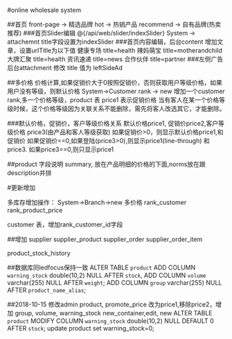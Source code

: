 #online wholesale system

##首页
front-page -> 精选品牌
hot -> 热销产品
recommend -> 自有品牌(热卖推荐)
###首页Slider编辑
@{/api/web/slider/indexSlider} System -> attachemnt title字段设置为indexSlider
###首页内容编辑，后台content 增加文章，设置urlTitle为以下值
健康专场  title=health
辣妈萌宝  title=motherandchild
大牌汇聚  title=health
 资讯速递  title=news
合作伙伴  title=partner
###左侧广告
后台attachment 修改 title 值为 leftSideAd


##多价格
价格计算,如果促销价大于0按照促销价，否则获取用户等级价格，如果用户没有等级，则默认价格
System->Customer rank -> new
增加一个customer rank,多一个价格等级，product 表 price1 表示促销价格
当有客人在某一个价格等级时候，这个价格等级因为关联关系不能删除，需先将客人改选其它，才能删除。

###默认价格，促销价，客户等级价格关系
默认价格price1, 促销价price2,客户等级价格 price3(由产品和客人等级获取)
如果促销价>0，则显示默认价格price1,和促销价
如果促销价==0,如果登陆(price3>0),则显示price1(line-through) 和price3. 如果price3==0,则只显示price1


##product 字段说明
summary, 放在产品明细的价格的下面,norms放在跟description并排


#更新增加 

多库存增加操作：
System->Branch->new 
多价格
rank_customer
rank_product_price

customer 表，增加rank_customer_id字段

##增加
supplier
supplier_product
supplier_order
supplier_order_item

product_stock_history

##数据库同ledfocus保持一致
ALTER TABLE `product`
ADD COLUMN `warning_stock`  double(10,2) NULL AFTER `stock`,
ADD COLUMN `volume`  varchar(255) NULL AFTER `weight`;
ADD COLUMN `group`  varchar(255) NULL AFTER `product_name_alias`;

##2018-10-15
修改admin product, promote_price 改为price1,移除price2，增加 group, volume, warning_stock
new_container,edit, new
ALTER TABLE `product`
MODIFY COLUMN `warning_stock`  double(10,2) NULL DEFAULT 0 AFTER `stock`;
update product set warning_stock=0;



